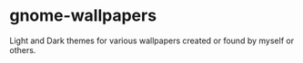 # gnome-wallpapers
Light and Dark themes for various wallpapers created or found by myself or others.
